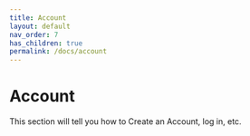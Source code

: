 ```yaml
---
title: Account
layout: default
nav_order: 7
has_children: true
permalink: /docs/account
---
```


# Account

This section will tell you how to Create an Account, log in, etc.
